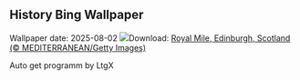 ## History Bing Wallpaper
Wallpaper date: 2025-08-02
![](https://www.bing.com/th?id=OHR.EdinburghFringe_EN-CA4550434753_UHD.jpg&w=1000)Download: [Royal Mile, Edinburgh, Scotland (© MEDITERRANEAN/Getty Images)](https://www.bing.com/th?id=OHR.EdinburghFringe_EN-CA4550434753_UHD.jpg)

Auto get programm by LtgX
